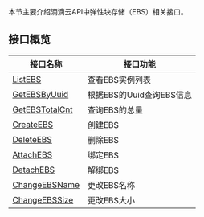 本节主要介绍滴滴云API中弹性块存储（EBS）相关接口。

## 接口概览
| 接口名称 | 接口功能 |
| ------- | ------- |
| [ListEBS](/static/docs-content/products/EBS/查询EBS实例列表（ListEBS）.md) | 查看EBS实例列表 |
| [GetEBSByUuid](/static/docs-content/products/EBS/根据EBS的Uuid查询的EBS信息.md) | 根据EBS的Uuid查询EBS信息 |
| [GetEBSTotalCnt](/static/docs-content/products/EBS/查询EBS的总量（GetEBSTotalCnt）.md) | 查询EBS的总量 |
| [CreateEBS](/static/docs-content/products/EBS/创建EBS（CreateEBS）.md) | 创建EBS |
| [DeleteEBS](/static/docs-content/products/EBS/删除EBS（DeleteEBS）.md) | 删除EBS |
| [AttachEBS](/static/docs-content/products/EBS/绑定EBS（AttachEBS）.md) | 绑定EBS |
| [DetachEBS](/static/docs-content/products/EBS/解绑EBS（DetachEBS）.md) | 解绑EBS |
| [ChangeEBSName](/static/docs-content/products/EBS/更改EBS名称（ChangeEBSName）.md) | 更改EBS名称 |
| [ChangeEBSSize](/static/docs-content/products/EBS/更改EBS大小（ChangeEBSSize）.md) | 更改EBS大小 |
